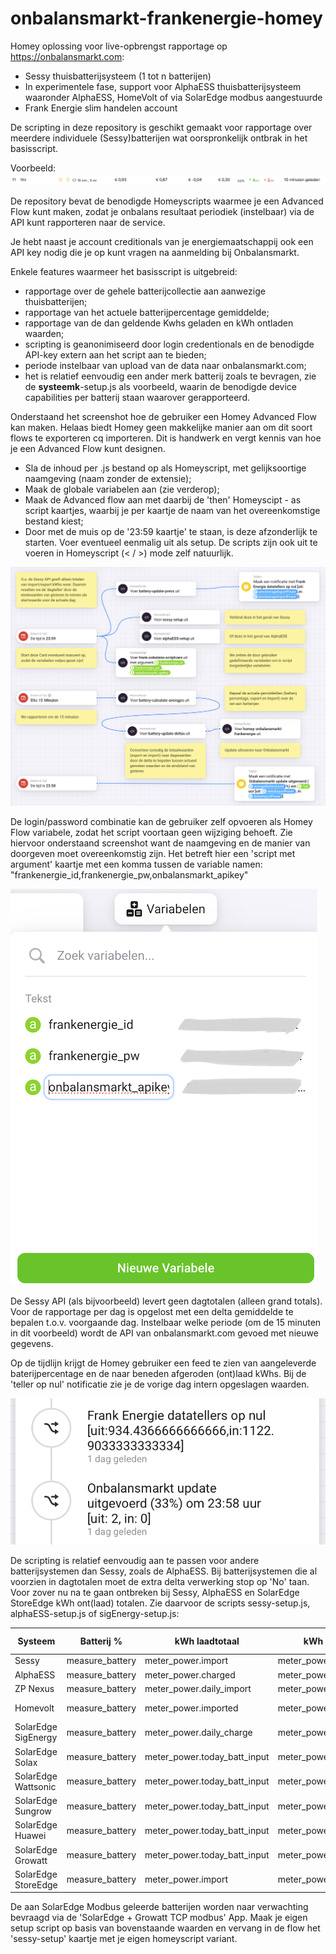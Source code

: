 # onbalansmarkt-frankenergie-homey

Homey oplossing voor live-opbrengst rapportage op https://onbalansmarkt.com:
- Sessy thuisbatterijsysteem (1 tot n batterijen) 
- In experimentele fase, support voor AlphaESS thuisbatterijsysteem waaronder AlphaESS, HomeVolt of via SolarEdge modbus aangestuurde 
- Frank Energie slim handelen account

De scripting in deze repository is geschikt gemaakt voor rapportage over meerdere individuele (Sessy)batterijen wat oorspronkelijk ontbrak in het basisscript.  

Voorbeeld:
![hhi-onbalans](./hhi-onbalansmarkt.png)


De repository bevat de benodigde Homeyscripts waarmee je een Advanced Flow kunt maken, zodat je onbalans resultaat periodiek (instelbaar) via de API kunt rapporteren naar de service.

Je hebt naast je account creditionals van je energiemaatschappij ook een API key nodig die je op kunt vragen na aanmelding bij Onbalansmarkt.


Enkele features waarmeer het basisscript is uitgebreid:
- rapportage over de gehele batterijcollectie aan aanwezige thuisbatterijen;
- rapportage van het actuele batterijpercentage gemiddelde;
- rapportage van de dan geldende Kwhs geladen en kWh ontladen waarden; 
- scripting is geanonimiseerd door login credentionals en de benodigde API-key extern aan het script aan te bieden;
- periode instelbaar van upload van de data naar onbalansmarkt.com;
- het is relatief eenvoudig een ander merk batterij zoals te bevragen, zie de **systeemk**-setup.js als voorbeeld, waarin de benodigde device capabilities per batterij staan waarover gerapporteerd. 


Onderstaand het screenshot hoe de gebruiker een Homey Advanced Flow kan maken. Helaas biedt Homey geen makkelijke manier aan om dit soort flows te exporteren cq importeren. Dit is handwerk en vergt kennis van hoe je een Advanced Flow kunt designen. 
- Sla de inhoud per .js bestand op als Homeyscript, met gelijksoortige naamgeving (naam zonder de extensie);
- Maak de globale variabelen aan (zie verderop);
- Maak de Advanced flow aan met daarbij de 'then' Homeyscipt - as script kaartjes, waarbij je per kaartje de naam van het overeenkomstige bestand kiest;
- Door met de muis op de '23:59 kaartje' te staan, is deze afzonderlijk te starten. Voer eventueel eenmalig uit als setup. De scripts zijn ook  uit te voeren in Homeyscript (< / >) mode zelf natuurlijk.


![Homey-FrankEnergie](./Homey-FrankEnergie.png)


De login/password combinatie kan de gebruiker zelf opvoeren als Homey Flow variabele, zodat het script voortaan geen wijziging behoeft. Zie hiervoor onderstaand screenshot want de naamgeving en de manier van doorgeven moet overeenkomstig zijn. Het betreft hier een 'script met argument' kaartje met een komma tussen de variable namen: "frankenergie_id,frankenergie_pw,onbalansmarkt_apikey"

![Homey-variabelen](./Homey-variabelen.png)


De Sessy API (als bijvoorbeeld) levert geen dagtotalen (alleen grand totals). Voor de rapportage per dag is opgelost met een delta gemiddelde te bepalen t.o.v. voorgaande dag.
Instelbaar welke periode (om de 15 minuten in dit voorbeeld) wordt de API van onbalansmarkt.com gevoed met nieuwe gegevens. 

Op de tijdlijn krijgt de Homey gebruiker een feed te zien van aangeleverde baterijpercentage en de naar beneden afgeroden (ont)laad kWhs. Bij de 'teller op nul' notificatie zie je de vorige dag intern opgeslagen waarden.

![Tijdlijn voorbeeld](./Tijdlijn%20voorbeeld.png)


De scripting is relatief eenvoudig aan te passen voor andere batterijsystemen dan Sessy, zoals de AlphaESS. Bij batterijsystemen die al voorzien in dagtotalen moet de extra delta verwerking stop op 'No' taan. Voor zover nu na te gaan ontbreken bij Sessy, AlphaESS en SolarEdge StoreEdge kWh ont(laad) totalen.
Zie daarvoor de scripts sessy-setup.js, alphaESS-setup.js of sigEnergy-setup.js:

| Systeem | Batterij % | kWh laadtotaal | kWh ontlaadtotaal | Driver-Id | Class | delta verwerking |
|---|---|---|---|---|---|---|
| Sessy | measure_battery | meter_power.import | meter_power.export | sessy | battery | Yes |
| AlphaESS | measure_battery | meter_power.charged | meter_power.discharged | alpaess | battery | Yes |
| ZP Nexus | measure_battery | meter_power.daily_import | meter_power.daily_export |  zonneplan | battery | No |
| Homevolt | measure_battery | meter_power.imported | meter_power.exported | homevolt-battery | battery | Yes |
| SolarEdge SigEnergy | measure_battery | meter_power.daily_charge | meter_power.daily_discharge | sigenergy  | solarpanel | No |
| SolarEdge Solax | measure_battery | meter_power.today_batt_input | meter_power.today_batt_output | solax | solarpanel | No |
| SolarEdge Wattsonic | measure_battery | meter_power.today_batt_input | meter_power.today_batt_output | wattsonic | solarpanel | No |
| SolarEdge Sungrow | measure_battery | meter_power.today_batt_input | meter_power.today_batt_output | sungrow | solarpanel | No |
| SolarEdge Huawei | measure_battery | meter_power.today_batt_input | meter_power.today_batt_output | huawei | solarpanel | No |
| SolarEdge Growatt | measure_battery | meter_power.today_batt_input | meter_power.today_batt_output | growatt | solarpanel | No |
| SolarEdge StoreEdge | measure_battery | meter_power.import | meter_power.export | storeedge | solarpanel | Yes |

De aan SolarEdge Modbus geleerde batterijen worden naar verwachting bevraagd via de 'SolarEdge + Growatt TCP modbus' App. Maak je eigen setup script op basis van bovenstaande waarden en vervang in de flow het 'sessy-setup' kaartje met je eigen homeyscript variant.
